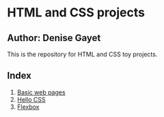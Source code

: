 # HTML and CSS projects
## Author: Denise Gayet

This is the repository for HTML and CSS toy projects.

## Index

1. [Basic web pages](./basic-web-pages/README.md)
2. [Hello CSS](./hello-css/README.md)
3. [Flexbox](./flexbox/README.md)